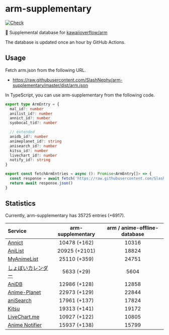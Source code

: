 # arm-supplementary

[![Check](https://github.com/SlashNephy/arm-supplementary/actions/workflows/check-node.yml/badge.svg)](https://github.com/SlashNephy/arm-supplementary/actions/workflows/check-node.yml)

💊 Supplemental database for [kawaiioverflow/arm](https://github.com/kawaiioverflow/arm)

The database is updated once an hour by GitHub Actions.

## Usage

Fetch arm.json from the following URL.

- https://raw.githubusercontent.com/SlashNephy/arm-supplementary/master/dist/arm.json

In TypeScript, you can use arm-supplementary from the following code.

```TypeScript
export type ArmEntry = {
  mal_id?: number
  anilist_id?: number
  annict_id?: number
  syobocal_tid?: number

  // extended
  anidb_id?: number
  animeplanet_id?: string
  anisearch_id?: number
  kitsu_id?: number
  livechart_id?: number
  notify_id?: string
}

export const fetchArmEntries = async (): Promise<ArmEntry[]> => {
  const response = await fetch('https://raw.githubusercontent.com/SlashNephy/arm-supplementary/master/dist/arm.json')
  return await response.json()
}
```

## Statistics

Currently, arm-supplementary has 35725 entries (+6917).

| Service                                     | arm-supplementary | arm / anime-offline-database |
| :------------------------------------------ | :---------------: | :--------------------------: |
| [Annict](https://annict.com)                |   10478 (+162)    |            10316             |
| [AniList](https://anilist.co)               |   20925 (+2101)   |            18824             |
| [MyAnimeList](https://myanimelist.net)      |   25110 (+359)    |            24751             |
| [しょぼいカレンダー](https://cal.syoboi.jp) |    5633 (+29)     |             5604             |
| [AniDB](https://anidb.net)                  |   12986 (+128)    |            12858             |
| [Anime-Planet](https://anime-planet.com)    |   22973 (+129)    |            22844             |
| [aniSearch](https://anisearch.com)          |   17961 (+137)    |            17824             |
| [Kitsu](https://kitsu.io)                   |   19313 (+141)    |            19172             |
| [LiveChart.me](https://livechart.me)        |   10927 (+122)    |            10805             |
| [Anime Notifier](https://notify.moe)        |   15937 (+138)    |            15799             |
